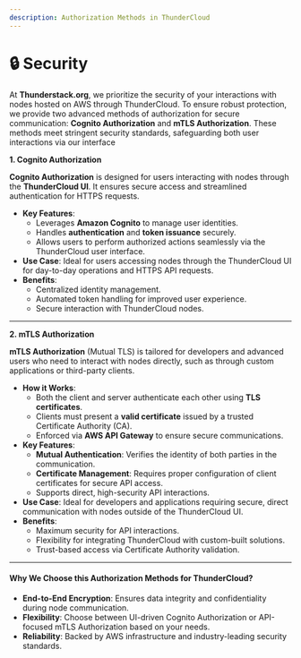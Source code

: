```yaml
---
description: Authorization Methods in ThunderCloud
---
```


# 🔒 Security

At **Thunderstack.org**, we prioritize the security of your interactions with nodes hosted on AWS through ThunderCloud. To ensure robust protection, we provide two advanced methods of authorization for secure communication: **Cognito Authorization** and **mTLS Authorization**. These methods meet stringent security standards, safeguarding both user interactions via our interface&#x20;

**1. Cognito Authorization**

**Cognito Authorization** is designed for users interacting with nodes through the **ThunderCloud UI**. It ensures secure access and streamlined authentication for HTTPS requests.

* **Key Features**:
  * Leverages **Amazon Cognito** to manage user identities.
  * Handles **authentication** and **token issuance** securely.
  * Allows users to perform authorized actions seamlessly via the ThunderCloud user interface.
* **Use Case**: Ideal for users accessing nodes through the ThunderCloud UI for day-to-day operations and HTTPS API requests.
* **Benefits**:
  * Centralized identity management.
  * Automated token handling for improved user experience.
  * Secure interaction with ThunderCloud nodes.

***

**2. mTLS Authorization**

**mTLS Authorization** (Mutual TLS) is tailored for developers and advanced users who need to interact with nodes directly, such as through custom applications or third-party clients.

* **How it Works**:
  * Both the client and server authenticate each other using **TLS certificates**.
  * Clients must present a **valid certificate** issued by a trusted Certificate Authority (CA).
  * Enforced via **AWS API Gateway** to ensure secure communications.
* **Key Features**:
  * **Mutual Authentication**: Verifies the identity of both parties in the communication.
  * **Certificate Management**: Requires proper configuration of client certificates for secure API access.
  * Supports direct, high-security API interactions.
* **Use Case**: Ideal for developers and applications requiring secure, direct communication with nodes outside of the ThunderCloud UI.
* **Benefits**:
  * Maximum security for API interactions.
  * Flexibility for integrating ThunderCloud with custom-built solutions.
  * Trust-based access via Certificate Authority validation.

***

#### **Why We Choose this Authorization Methods for ThunderCloud?**

* **End-to-End Encryption**: Ensures data integrity and confidentiality during node communication.
* **Flexibility**: Choose between UI-driven Cognito Authorization or API-focused mTLS Authorization based on your needs.
* **Reliability**: Backed by AWS infrastructure and industry-leading security standards.



